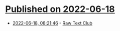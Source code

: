 # [Published on 2022-06-18](index.md)

* [2022-06-18, 08:21:46](https://news.ycombinator.com/item?id=31788136) - [Raw Text Club](https://rawtext.club/)
